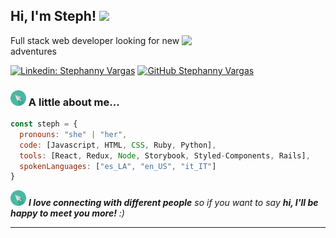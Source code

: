 <h2> Hi, I'm Steph! <img src="https://media.giphy.com/media/mGcNjsfWAjY5AEZNw6/giphy.gif" width="50"></h2>
<img align='right' src="images/girl-laptop.gif" width="230">
<p>Full stack web developer looking for new adventures</p>

[![Linkedin: Stephanny Vargas](https://img.shields.io/badge/-stephannyvargas-blue?style=flat-square&logo=Linkedin&logoColor=white&link=https://www.linkedin.com/in/stephannyvargas/)](https://www.linkedin.com/in/stephannyvargas/)
[![GitHub Stephanny Vargas](https://img.shields.io/github/followers/stephv729?label=follow&style=social)](https://github.com/stephv729)


### <img src="images/bullet-point.png" width="25"> A little about me...  

```javascript
const steph = {
  pronouns: "she" | "her",
  code: [Javascript, HTML, CSS, Ruby, Python],
  tools: [React, Redux, Node, Storybook, Styled-Components, Rails],
  spokenLanguages: ["es_LA", "en_US", "it_IT"]
}
```

<img src="images/bullet-point.png" width="25"> <em><b>I love connecting with different people</b> so if you want to say <b>hi, I'll be happy to meet you more!</b> :)</em>

---
